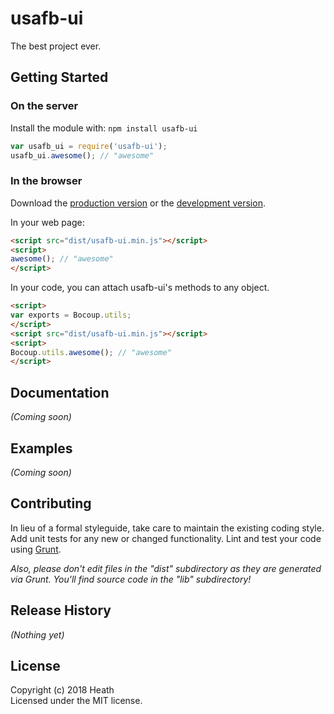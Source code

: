 # usafb-ui

The best project ever.

## Getting Started
### On the server
Install the module with: `npm install usafb-ui`

```javascript
var usafb_ui = require('usafb-ui');
usafb_ui.awesome(); // "awesome"
```

### In the browser
Download the [production version][min] or the [development version][max].

[min]: https://raw.github.com/heathshults/usafb-ui/master/dist/usafb-ui.min.js
[max]: https://raw.github.com/heathshults/usafb-ui/master/dist/usafb-ui.js

In your web page:

```html
<script src="dist/usafb-ui.min.js"></script>
<script>
awesome(); // "awesome"
</script>
```

In your code, you can attach usafb-ui's methods to any object.

```html
<script>
var exports = Bocoup.utils;
</script>
<script src="dist/usafb-ui.min.js"></script>
<script>
Bocoup.utils.awesome(); // "awesome"
</script>
```

## Documentation
_(Coming soon)_

## Examples
_(Coming soon)_

## Contributing
In lieu of a formal styleguide, take care to maintain the existing coding style. Add unit tests for any new or changed functionality. Lint and test your code using [Grunt](http://gruntjs.com/).

_Also, please don't edit files in the "dist" subdirectory as they are generated via Grunt. You'll find source code in the "lib" subdirectory!_

## Release History
_(Nothing yet)_

## License
Copyright (c) 2018 Heath  
Licensed under the MIT license.
